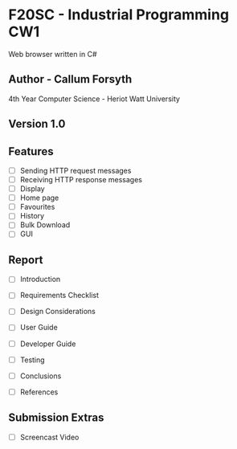 ﻿# F20SC - Industrial Programming CW1 
Web browser written in C#

## Author - Callum Forsyth 
4th Year Computer Science - Heriot Watt University 

## Version 1.0

## Features
- [ ] Sending HTTP request messages
- [ ] Receiving HTTP response messages
- [ ] Display
- [ ] Home page 
- [ ] Favourites 
- [ ] History
- [ ] Bulk Download
- [ ] GUI

## Report
- [ ] Introduction 
- [ ] Requirements Checklist 
- [ ] Design Considerations
- [ ] User Guide
- [ ] Developer Guide
- [ ] Testing 
- [ ] Conclusions
- [ ] References 
	

## Submission Extras 
- [ ] Screencast Video

